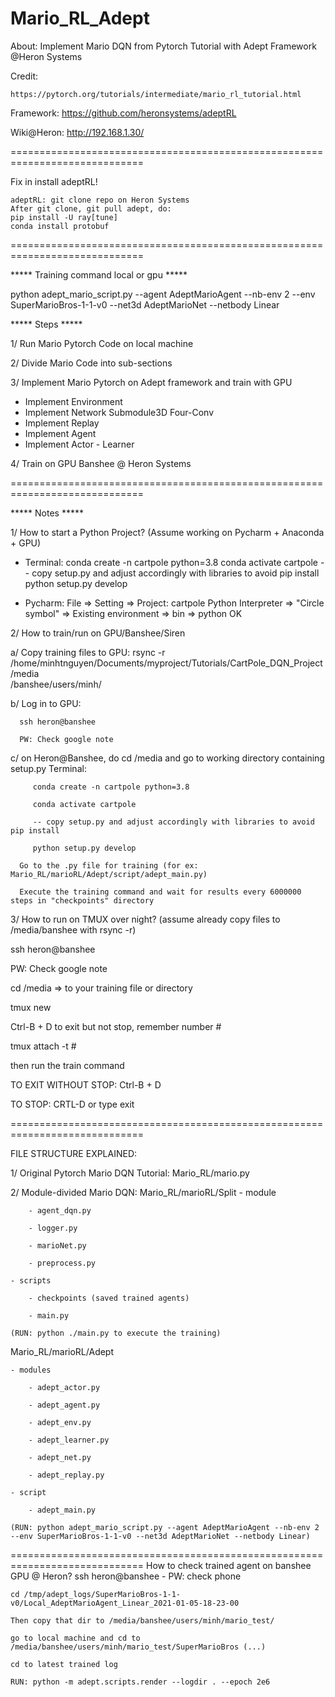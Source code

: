 # Mario_RL_Adept
About: Implement Mario DQN from Pytorch Tutorial with Adept Framework @Heron Systems

Credit: 

    https://pytorch.org/tutorials/intermediate/mario_rl_tutorial.html
        
Framework: https://github.com/heronsystems/adeptRL

Wiki@Heron: http://192.168.1.30/

=============================================================================

Fix in install adeptRL!

    adeptRL: git clone repo on Heron Systems
    After git clone, git pull adept, do:
    pip install -U ray[tune]
    conda install protobuf

=============================================================================

***** Training command local or gpu *****

python adept_mario_script.py --agent AdeptMarioAgent --nb-env 2 --env SuperMarioBros-1-1-v0 --net3d AdeptMarioNet --netbody Linear

***** Steps *****

1/ Run Mario Pytorch Code on local machine

2/ Divide Mario Code into sub-sections

3/ Implement Mario Pytorch on Adept framework and train with GPU 

   + Implement Environment
   + Implement Network Submodule3D Four-Conv
   + Implement Replay
   + Implement Agent
   + Implement Actor - Learner
   
4/ Train on GPU Banshee @ Heron Systems
   
=============================================================================

***** Notes *****

1/ How to start a Python Project? (Assume working on Pycharm + Anaconda + GPU)
* Terminal:
   conda create -n cartpole python=3.8
   conda activate cartpole
   -- copy setup.py and adjust accordingly with libraries to avoid pip install
   python setup.py develop
   
* Pycharm:
   File => Setting => Project: cartpole
   Python Interpreter => "Circle symbol" => Existing environment => bin => python
   OK

2/ How to train/run on GPU/Banshee/Siren

   a/ Copy training files to GPU:
      rsync -r /home/minhtnguyen/Documents/myproject/Tutorials/CartPole_DQN_Project /media                                                    
      /banshee/users/minh/
      
   b/ Log in to GPU:
   
      ssh heron@banshee
      
      PW: Check google note
      
   c/ on Heron@Banshee, do cd /media and go to working directory containing setup.py
      Terminal:
      
         conda create -n cartpole python=3.8
         
         conda activate cartpole
         
         -- copy setup.py and adjust accordingly with libraries to avoid pip install
         
         python setup.py develop
         
      Go to the .py file for training (for ex: Mario_RL/marioRL/Adept/script/adept_main.py)
      
      Execute the training command and wait for results every 6000000 steps in "checkpoints" directory

3/ How to run on TMUX over night? (assume already copy files to /media/banshee with rsync -r)

   ssh heron@banshee
   
   PW: Check google note
   
   cd /media => to your training file or directory
   
   tmux new 
   
   Ctrl-B + D to exit but not stop, remember number #
   
   tmux attach -t #
   
   then run the train command
   
   TO EXIT WITHOUT STOP: Ctrl-B + D
   
   TO STOP: CRTL-D or type exit
   
=============================================================================

FILE STRUCTURE EXPLAINED:

1/ Original Pytorch Mario DQN Tutorial: Mario_RL/mario.py

2/ Module-divided Mario DQN:
Mario_RL/marioRL/Split
    - module 
    
        - agent_dqn.py
        
        - logger.py
        
        - marioNet.py
        
        - preprocess.py
        
    - scripts
    
        - checkpoints (saved trained agents)
        
        - main.py 
        
    (RUN: python ./main.py to execute the training)

Mario_RL/marioRL/Adept

    - modules
    
        - adept_actor.py
        
        - adept_agent.py
        
        - adept_env.py
        
        - adept_learner.py
        
        - adept_net.py
        
        - adept_replay.py
        
    - script
    
        - adept_main.py
        
    (RUN: python adept_mario_script.py --agent AdeptMarioAgent --nb-env 2 --env SuperMarioBros-1-1-v0 --net3d AdeptMarioNet --netbody Linear)
    
=============================================================================
How to check trained agent on banshee GPU @ Heron?
    ssh heron@banshee - PW: check phone
    
    cd /tmp/adept_logs/SuperMarioBros-1-1-v0/Local_AdeptMarioAgent_Linear_2021-01-05-18-23-00
    
    Then copy that dir to /media/banshee/users/minh/mario_test/
    
    go to local machine and cd to /media/banshee/users/minh/mario_test/SuperMarioBros (...)

    cd to latest trained log
    
    RUN: python -m adept.scripts.render --logdir . --epoch 2e6
    
    
    
